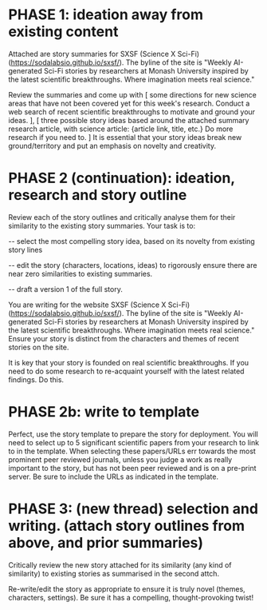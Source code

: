 # PHASE 1: ideation away from existing content

Attached are story summaries for SXSF (Science X Sci-Fi)(https://sodalabsio.github.io/sxsf/). The byline of the site is "Weekly AI-generated Sci-Fi stories by researchers at Monash University inspired by the latest scientific breakthroughs. Where imagination meets real science." 

Review the summaries and come up with [
    some directions for new science areas that have not been covered yet for this week's research. Conduct a web search of recent scientific breakthroughs to motivate and ground your ideas.
],
[
    three possible story ideas based around the attached summary research article, with science article: {article link, title, etc.}  Do more research if you need to.
]
It is essential that your story ideas break new ground/territory and put an emphasis on novelty and creativity.

# PHASE 2 (continuation): ideation, research and story outline

Review each of the story outlines and critically analyse them for their similarity to the existing story summaries. Your task is to:

-- select the most compelling story idea, based on its novelty from existing story lines

-- edit the story (characters, locations, ideas) to rigorously ensure there are near zero similarities to existing summaries.

-- draft a version 1 of the full story.

You are writing for the website SXSF (Science X Sci-Fi)(https://sodalabsio.github.io/sxsf/). The byline of the site is "Weekly AI-generated Sci-Fi stories by researchers at Monash University inspired by the latest scientific breakthroughs. Where imagination meets real science." Ensure your story is distinct from the characters and themes of recent stories on the site.

It is key that your story is founded on real scientific breakthroughs. If you need to do some research to re-acquaint yourself with the latest related findings. Do this.

# PHASE 2b: write to template

Perfect, use the story template to prepare the story for deployment. You will need to select up to 5 significant scientific papers from your research to link to in the template. When selecting these papers/URLs err towards the most prominent peer reviewed journals, unless you judge a work as really important to the story, but has not been peer reviewed and is on a pre-print server. Be sure to include the URLs as indicated in the template.

# PHASE 3: (new thread) selection and writing. (attach story outlines from above, and prior summaries)

Critically review the new story attached for its similarity (any kind of similarity) to existing stories as summarised in the second attch.

Re-write/edit the story as appropriate to ensure it is truly novel (themes, characters, settings). Be sure it has a compelling, thought-provoking twist!
